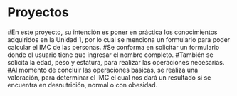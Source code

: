 # Proyectos
#En este proyecto, su intención es poner en práctica los conocimientos adquiridos en la Unidad 1, por lo cual se menciona un formulario para poder calcular el IMC de las personas.
#Se conforma en solicitar un formulario donde el usuario tiene que ingresar el nombre completo.
#También se solicita la edad, peso y estatura, para realizar las operaciones necesarias.
#Al momento de concluir las operaciones básicas, se realiza una valoración, para determinar el IMC el cual nos dará un resultado si se encuentra en desnutrición, normal o con obesidad.
